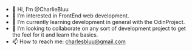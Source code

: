 - 👋 Hi, I’m @CharlieBluu
- 👀 I’m interested in FrontEnd web development.
- 🌱 I’m currently learning development in general with the OdinProject.
- 💞️ I’m looking to collaborate on any sort of development project to get the feel for it and learn the basics.
- 📫 How to reach me: charlesbluu@gmail.com

<!---
CharlieBluu/CharlieBluu is a ✨ special ✨ repository because its `README.md` (this file) appears on your GitHub profile.
You can click the Preview link to take a look at your changes.
--->
